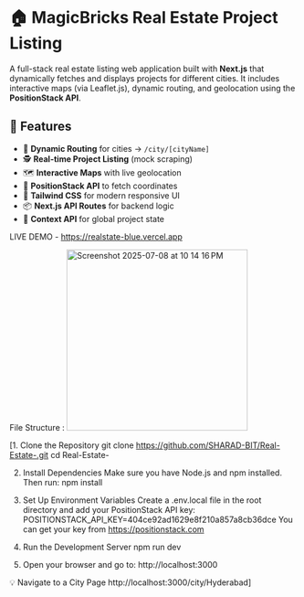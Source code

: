 # 🏠 MagicBricks Real Estate Project Listing

A full-stack real estate listing web application built with **Next.js** that dynamically fetches and displays projects for different cities. It includes interactive maps (via Leaflet.js), dynamic routing, and geolocation using the **PositionStack API**.

## 🚀 Features

- 🔁 **Dynamic Routing** for cities → `/city/[cityName]`
- 🕵️ **Real-time Project Listing** (mock scraping)
- 🗺️ **Interactive Maps** with live geolocation
- 📍 **PositionStack API** to fetch coordinates
- 💅 **Tailwind CSS** for modern responsive UI
- 📦 **Next.js API Routes** for backend logic
- 🧠 **Context API** for global project state

LIVE DEMO - https://realstate-blue.vercel.app

File Structure :
<img width="317" alt="Screenshot 2025-07-08 at 10 14 16 PM" src="https://github.com/user-attachments/assets/8c54965b-1822-4a91-b3bd-9624971267f6" />



[1. Clone the Repository
git clone https://github.com/SHARAD-BIT/Real-Estate-.git
cd Real-Estate-

2. Install Dependencies
Make sure you have Node.js and npm installed. Then run:
npm install

3. Set Up Environment Variables
 Create a .env.local file in the root directory and add your PositionStack API key:
POSITIONSTACK_API_KEY=404ce92ad1629e8f210a857a8cb36dce
You can get your key from https://positionstack.com

4. Run the Development Server
   npm run dev

5. Open your browser and go to:
http://localhost:3000

💡 Navigate to a City Page
http://localhost:3000/city/Hyderabad]
